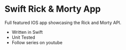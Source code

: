 # Swift Rick & Morty App

Full featured IOS app showcasing the Rick and Morty API.

- Written in Swift
- Unit Tested
- Follow series on youtube
